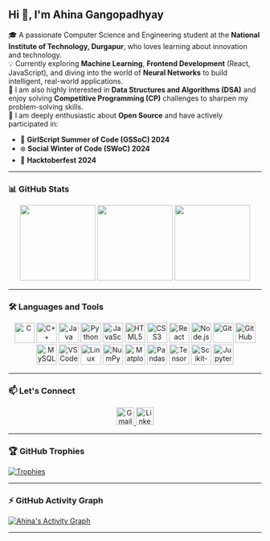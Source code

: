 <h2 align="left">Hi 👋, I'm Ahina Gangopadhyay</h2>

<p align="left">
🎓 A passionate Computer Science and Engineering student at the <strong>National Institute of Technology, Durgapur</strong>, who loves learning about innovation and technology.<br/>
💡 Currently exploring <strong>Machine Learning</strong>, <strong>Frontend Development</strong> (React, JavaScript), and diving into the world of <strong>Neural Networks</strong> to build intelligent, real-world applications.<br/>
🧠 I am also highly interested in <strong>Data Structures and Algorithms (DSA)</strong> and enjoy solving <strong>Competitive Programming (CP)</strong> challenges to sharpen my problem-solving skills.<br/>
🌱 I am deeply enthusiastic about <strong>Open Source</strong> and have actively participated in:
<ul>
  <li>🌸 <strong>GirlScript Summer of Code (GSSoC) 2024</strong></li>
  <li>❄️ <strong>Social Winter of Code (SWoC) 2024</strong></li>
  <li>🎃 <strong>Hacktoberfest 2024</strong></li>
</ul>
</p>

---

### 📊 GitHub Stats

<div align="center">
  <img src="https://github-readme-stats.vercel.app/api?username=ahinagangopadhyay&show_icons=true&count_private=true&theme=default" height="150" />
  <img src="https://github-readme-stats.vercel.app/api/top-langs/?username=ahinagangopadhyay&layout=compact&langs_count=6&theme=default" height="150" />
  <img src="https://github-readme-streak-stats.herokuapp.com/?user=ahinagangopadhyay" height="150" />
</div>

---

### 🛠️ Languages and Tools

<div align="center">
  <img src="https://cdn.jsdelivr.net/gh/devicons/devicon/icons/c/c-original.svg" style="height:40px;" alt="C" />
  <img src="https://cdn.jsdelivr.net/gh/devicons/devicon/icons/cplusplus/cplusplus-original.svg" style="height:40px;" alt="C++" />
  <img src="https://cdn.jsdelivr.net/gh/devicons/devicon/icons/java/java-original.svg" style="height:40px;" alt="Java" />
  <img src="https://cdn.jsdelivr.net/gh/devicons/devicon/icons/python/python-original.svg" style="height:40px;" alt="Python" />
  <img src="https://cdn.jsdelivr.net/gh/devicons/devicon/icons/javascript/javascript-original.svg" style="height:40px;" alt="JavaScript" />
  <img src="https://cdn.jsdelivr.net/gh/devicons/devicon/icons/html5/html5-original.svg" style="height:40px;" alt="HTML5" />
  <img src="https://cdn.jsdelivr.net/gh/devicons/devicon/icons/css3/css3-original.svg" style="height:40px;" alt="CSS3" />
  <img src="https://cdn.jsdelivr.net/gh/devicons/devicon/icons/react/react-original.svg" style="height:40px;" alt="React" />
  <img src="https://cdn.jsdelivr.net/gh/devicons/devicon/icons/nodejs/nodejs-original.svg" style="height:40px;" alt="Node.js" />
  <img src="https://cdn.jsdelivr.net/gh/devicons/devicon/icons/git/git-original.svg" style="height:40px;" alt="Git" />
  <img src="https://cdn.jsdelivr.net/gh/devicons/devicon/icons/github/github-original.svg" style="height:40px;" alt="GitHub" />
  <img src="https://cdn.jsdelivr.net/gh/devicons/devicon/icons/mysql/mysql-original.svg" style="height:40px;" alt="MySQL" />
  <img src="https://cdn.jsdelivr.net/gh/devicons/devicon/icons/vscode/vscode-original.svg" style="height:40px;" alt="VS Code" />
  <img src="https://cdn.jsdelivr.net/gh/devicons/devicon/icons/linux/linux-original.svg" style="height:40px;" alt="Linux" />
  <img src="https://cdn.jsdelivr.net/gh/devicons/devicon/icons/numpy/numpy-original.svg" style="height:40px;" alt="NumPy" />
  <img src="https://cdn.jsdelivr.net/gh/devicons/devicon/icons/matplotlib/matplotlib-original.svg" style="height:40px;" alt="Matplotlib" />
  <img src="https://cdn.jsdelivr.net/gh/devicons/devicon/icons/pandas/pandas-original.svg" style="height:40px;" alt="Pandas" />
  <img src="https://cdn.jsdelivr.net/gh/devicons/devicon/icons/tensorflow/tensorflow-original.svg" style="height:40px;" alt="TensorFlow" />
  <img src="https://upload.wikimedia.org/wikipedia/commons/0/05/Scikit_learn_logo_small.svg" style="height:40px;" alt="Scikit-learn" />
  <img src="https://upload.wikimedia.org/wikipedia/commons/3/38/Jupyter_logo.svg" style="height:40px;" alt="Jupyter" />
</div>


---

### 📫 Let's Connect

<div align="center">
  <a href="mailto:ahinaganguly05@gmail.com" target="_blank">
    <img src="https://img.shields.io/static/v1?message=Gmail&logo=gmail&label=&color=D14836&logoColor=white&labelColor=&style=flat" height="35" alt="Gmail" />
  </a>
  <a href="https://www.linkedin.com/in/ahina-gangopadhyay-198631286/" target="_blank">
    <img src="https://img.shields.io/static/v1?message=LinkedIn&logo=linkedin&label=&color=0077B5&logoColor=white&labelColor=&style=flat" height="35" alt="LinkedIn" />
  </a>
</div>

---

### 🏆 GitHub Trophies

[![Trophies](https://github-profile-trophy.vercel.app/?username=ahinagangopadhyay)](https://github.com/ryo-ma/github-profile-trophy)

---

### ⚡ GitHub Activity Graph

[![Ahina's Activity Graph](https://github-readme-activity-graph.vercel.app/graph?username=ahinagangopadhyay&theme=react-light)](https://github.com/ashutosh00710/github-readme-activity-graph)

---

<br clear="both">
